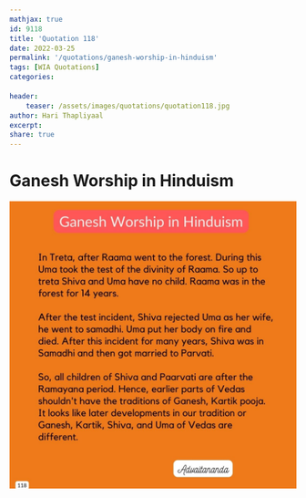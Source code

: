 ```yaml
---
mathjax: true
id: 9118
title: 'Quotation 118'
date: 2022-03-25
permalink: '/quotations/ganesh-worship-in-hinduism'
tags: [WIA Quotations] 
categories: 

header:
    teaser: /assets/images/quotations/quotation118.jpg
author: Hari Thapliyaal 
excerpt:
share: true 
---
```


# Ganesh Worship in Hinduism

![Ganesh Worship in Hinduism](/assets/images/quotations/quotation118.jpg)
